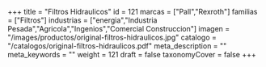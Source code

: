+++
title = "Filtros Hidraulicos"
id = 121
marcas = ["Pall","Rexroth"]
familias = ["Filtros"]
industrias = ["energia","Industria Pesada","Agricola","Ingenios","Comercial Construccion"]
imagen = "/images/productos/original-filtros-hidraulicos.jpg"
catalogo = "/catalogos/original-filtros-hidraulicos.pdf"
meta_description = ""
meta_keywords = ""
weight = 121
draft = false
taxonomyCover = false
+++
